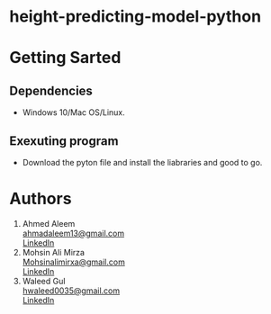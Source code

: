 # height-predicting-model-python
# Getting Sarted
## Dependencies ##
* Windows 10/Mac OS/Linux.
## Exexuting program ##
* Download the pyton file and install the liabraries and good to go.
# Authors
1. Ahmed Aleem\
   ahmadaleem13@gmail.com\
   [​LinkedIn​](https://www.linkedin.com/in/ahmad-aleem-45a2251bb/)
2. Mohsin Ali Mirza\
   Mohsinalimirxa@gmail.com\
   [​LinkedIn​](https://www.linkedin.com/in/mohsin-ali-mirza-63878620a/)
 3. ​Waleed Gul<br> 
 ​hwaleed0035@gmail.com<br> 
 ​[​LinkedIn​](https://www.linkedin.com/in/mohsin-ali-mirza-63878620a)
